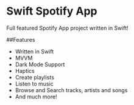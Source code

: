 
# Swift Spotify App

Full featured Spotify App project written in Swift!

##Features
- Written in Swift
- MVVM
- Dark Mode Support
- Haptics
- Create playlists
- Listen to music
- Browse and Search tracks, artists and songs
- And much more!



